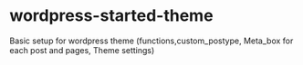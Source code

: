 # wordpress-started-theme
Basic setup for wordpress theme (functions,custom_postype, Meta_box for each post and pages, Theme settings)
